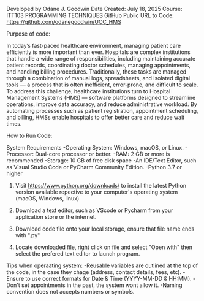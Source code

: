 Developed by Odane J. Goodwin
Date Created: July 18, 2025
Course: ITT103 PROGRAMMING TECHNIQUES 
GitHub Public URL to Code: https://github.com/odanegoodwin/UCC_HMS


Purpose of code:

In today’s fast-paced healthcare environment, managing patient care efficiently is more important than ever. Hospitals are complex institutions that handle a wide range of responsibilities, including maintaining accurate patient records, coordinating doctor schedules, managing appointments, and handling billing procedures. Traditionally, these tasks are managed through a combination of manual logs, spreadsheets, and isolated digital tools — a process that is often inefficient, error-prone, and difficult to scale.
To address this challenge, healthcare institutions turn to Hospital Management Systems (HMS) — software platforms designed to streamline operations, improve data accuracy, and reduce administrative workload. By automating processes such as patient registration, appointment scheduling, and billing, HMSs enable hospitals to offer better care and reduce wait times.


How to Run Code:

System Requirements
-Operating System: Windows, macOS, or Linux.
-Processor: Dual-core processor or better.
-RAM: 2 GB or more is recommended
-Storage: 10 GB of free disk space
-An IDE/Text Editor, such as Visual Studio Code or PyCharm Community Edition. 
-Python 3.7 or higher

1. Visit https://www.python.org/downloads/ to install the latest Python version available repective to your computer's operating system (macOS, Windows, linux)

2. Download a text editor, such as VScode or Pycharm from your application store or the internet.

3. Download code file onto your local storage, ensure that file name ends with ".py"

4. Locate downloaded file, right click on file and select "Open with" then select the prefered text editor to launch program. 


Tips when operaating system:
-Reusable variables are outlined at the top of the code, in the case they chage (address, contact details, fees, etc).
-Ensure to use correct formats for Date & Time (YYYY-MM-DD & HH:MM).
-Don't set appointments in the past, the system wont allow it.
-Naming convention does not accepts numbers or symbols.







